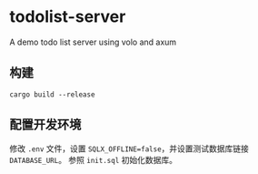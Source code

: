 # todolist-server
A demo todo list server using volo and axum

## 构建
```shell
cargo build --release
```

## 配置开发环境
修改 `.env` 文件，设置 `SQLX_OFFLINE=false`，并设置测试数据库链接 `DATABASE_URL`。
参照 `init.sql` 初始化数据库。
